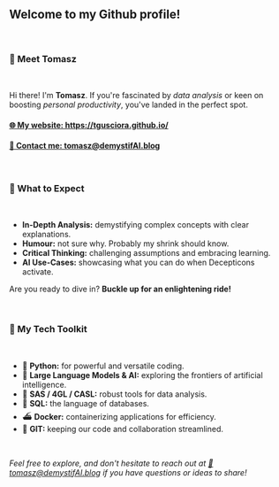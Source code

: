<h2>Welcome to my Github profile!</h2>  
<br>
<h3>👋 Meet Tomasz</h3>
<br>
<p>Hi there! I'm <strong>Tomasz</strong>. If you're fascinated by <em>data analysis</em> or keen on boosting <em>personal productivity</em>, you've landed in the perfect spot.</p>  
<h4><a href="https://tgusciora.github.io/">🌐 My website: https://tgusciora.github.io/</a></h4>
<h4><a href="mailto:tomasz@demystifai.blog">📩 Contact me: tomasz@demystifAI.blog</a></h4>
<br>  
<h3>🚀 What to Expect</h3>  
<br>  
<ul>
  <li><strong>In-Depth Analysis:</strong> demystifying complex concepts with clear explanations.</li>
  <li><strong>Humour:</strong> not sure why. Probably my shrink should know.</li>
  <li><strong>Critical Thinking:</strong> challenging assumptions and embracing learning.</li>
  <li><strong>AI Use-Cases:</strong> showcasing what you can do when Decepticons activate.</li>
</ul>
<p>Are you ready to dive in? <strong>Buckle up for an enlightening ride!</strong></p>  
<br>  
<h3>🔧 My Tech Toolkit</h3>  
<br>  
<ul>
  <li>🐍 <strong>Python:</strong> for powerful and versatile coding.</li>
  <li>🤖 <strong>Large Language Models & AI:</strong> exploring the frontiers of artificial intelligence.</li>
  <li>🦾 <strong>SAS / 4GL / CASL:</strong> robust tools for data analysis.</li>
  <li>🏫 <strong>SQL:</strong> the language of databases.</li>
  <li>⛴️ <strong>Docker:</strong> containerizing applications for efficiency.</li>
  <li>📑 <strong>GIT:</strong> keeping our code and collaboration streamlined.</li>
</ul>  
<br>  
<p><em>Feel free to explore, and don't hesitate to reach out at <a href="mailto:tomasz@demystifai.blog">📩tomasz@demystifAI.blog</a> if you have questions or ideas to share!</em></p>
